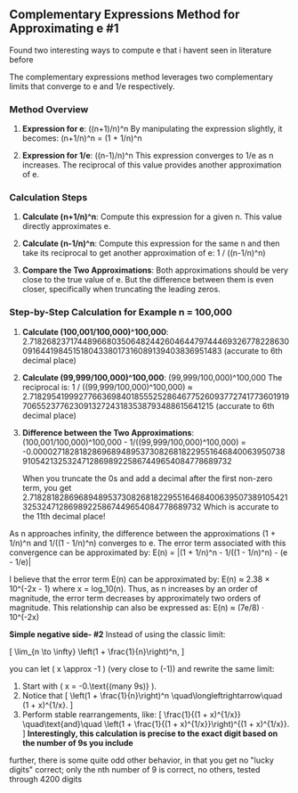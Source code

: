 ## Complementary Expressions Method for Approximating e #1
Found two interesting ways to compute e that i havent seen in literature before

The complementary expressions method leverages two complementary limits that converge to e and 1/e respectively.

### Method Overview

1. **Expression for e**:
   ((n+1)/n)^n 
   By manipulating the expression slightly, it becomes:
   (n+1/n)^n = (1 + 1/n)^n

2. **Expression for 1/e**:
   ((n-1)/n)^n 
   This expression converges to 1/e as n increases. The reciprocal of this value provides another approximation of e.

### Calculation Steps

1. **Calculate (n+1/n)^n**: Compute this expression for a given n. This value directly approximates e.

2. **Calculate (n-1/n)^n**: Compute this expression for the same n and then take its reciprocal to get another approximation of e:
   1 / ((n-1/n)^n)

3. **Compare the Two Approximations**: Both approximations should be very close to the true value of e. But the difference between them is even closer, specifically when truncating the leading zeros.

### Step-by-Step Calculation for Example n = 100,000

1. **Calculate (100,001/100,000)^100,000**:
   2.718268237174489668035064824426046447974446932677822863009164419845151804338017316089139403836951483
   (accurate to 6th decimal place)

2. **Calculate (99,999/100,000)^100,000**:
   (99,999/100,000)^100,000
   The reciprocal is:
   1 / ((99,999/100,000)^100,000) ≈ 2.718295419992776636984018555252864677526093772741773601919706552377623091327243183538793488615641215
   (accurate to 6th decimal place)

3. **Difference between the Two Approximations**:
   (100,001/100,000)^100,000 - 1/((99,999/100,000)^100,000) = -0.000027182818286968948953730826818229551646840063950738910542132532471286989225867449654084778689732

   When you truncate the 0s and add a decimal after the first non-zero term, you get
   2.7182818286968948953730826818229551646840063950738910542132532471286989225867449654084778689732
   Which is accurate to the 11th decimal place!

As n approaches infinity, the difference between the approximations (1 + 1/n)^n and 1/((1 - 1/n)^n) converges to e. The error term associated with this convergence can be approximated by:
E(n) = |(1 + 1/n)^n - 1/((1 - 1/n)^n) - (e - 1/e)|

I believe that the error term E(n) can be approximated by:
E(n) ≈ 2.38 × 10^(-2x - 1)
where x = log_10(n). Thus, as n increases by an order of magnitude, the error term decreases by approximately two orders of magnitude. This relationship can also be expressed as:
E(n) ≈ (7e/8) · 10^(-2x)

**Simple negative side- #2**
Instead of using the classic limit:

\[
\lim_{n \to \infty} \left(1 + \frac{1}{n}\right)^n,
\]

you can let \( x \approx -1 \) (very close to \(-1\)) and rewrite the same limit:

1. Start with \( x = -0.\text{(many 9s)} \).
2. Notice that
   \[
   \left(1 + \frac{1}{n}\right)^n \quad\longleftrightarrow\quad (1 + x)^{1/x}.
   \]
3. Perform stable rearrangements, like:
   \[
   \frac{1}{(1 + x)^{1/x}} \quad\text{and}\quad \left(1 + \frac{1}{(1 + x)^{1/x}}\right)^{(1 + x)^{1/x}}.
   \]
**Interestingly, this calculation is precise to the exact digit based on the number of 9s you include**

further, there is some quite odd other behavior, in that you get no "lucky digits" correct; only the nth number of 9 is correct, no others, tested through 4200 digits

